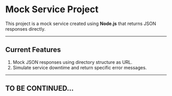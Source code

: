 # Mock Service Project

This project is a mock service created using **Node.js** that returns JSON responses directly.

---

## Current Features

1. Mock JSON responses using directory structure as URL.  
2. Simulate service downtime and return specific error messages.

---

## TO BE CONTINUED...
